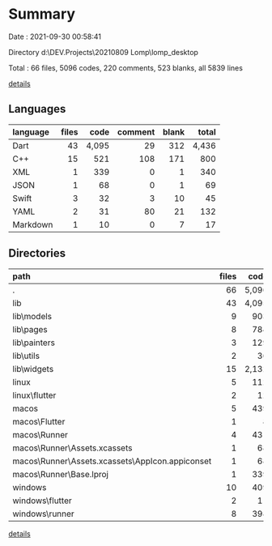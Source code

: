 # Summary

Date : 2021-09-30 00:58:41

Directory d:\DEV\.Projects\20210809 Lomp\lomp_desktop

Total : 66 files,  5096 codes, 220 comments, 523 blanks, all 5839 lines

[details](details.md)

## Languages
| language | files | code | comment | blank | total |
| :--- | ---: | ---: | ---: | ---: | ---: |
| Dart | 43 | 4,095 | 29 | 312 | 4,436 |
| C++ | 15 | 521 | 108 | 171 | 800 |
| XML | 1 | 339 | 0 | 1 | 340 |
| JSON | 1 | 68 | 0 | 1 | 69 |
| Swift | 3 | 32 | 3 | 10 | 45 |
| YAML | 2 | 31 | 80 | 21 | 132 |
| Markdown | 1 | 10 | 0 | 7 | 17 |

## Directories
| path | files | code | comment | blank | total |
| :--- | ---: | ---: | ---: | ---: | ---: |
| . | 66 | 5,096 | 220 | 523 | 5,839 |
| lib | 43 | 4,095 | 29 | 312 | 4,436 |
| lib\models | 9 | 903 | 15 | 81 | 999 |
| lib\pages | 8 | 784 | 5 | 60 | 849 |
| lib\painters | 3 | 129 | 0 | 22 | 151 |
| lib\utils | 2 | 36 | 0 | 7 | 43 |
| lib\widgets | 15 | 2,132 | 9 | 126 | 2,267 |
| linux | 5 | 112 | 28 | 39 | 179 |
| linux\flutter | 2 | 12 | 9 | 11 | 32 |
| macos | 5 | 439 | 3 | 12 | 454 |
| macos\Flutter | 1 | 8 | 3 | 4 | 15 |
| macos\Runner | 4 | 431 | 0 | 8 | 439 |
| macos\Runner\Assets.xcassets | 1 | 68 | 0 | 1 | 69 |
| macos\Runner\Assets.xcassets\AppIcon.appiconset | 1 | 68 | 0 | 1 | 69 |
| macos\Runner\Base.lproj | 1 | 339 | 0 | 1 | 340 |
| windows | 10 | 409 | 80 | 132 | 621 |
| windows\flutter | 2 | 11 | 9 | 11 | 31 |
| windows\runner | 8 | 398 | 71 | 121 | 590 |

[details](details.md)